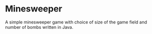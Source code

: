 # Minesweeper

A simple minesweeper game with choice of size of the game field and number of bombs written in Java.
